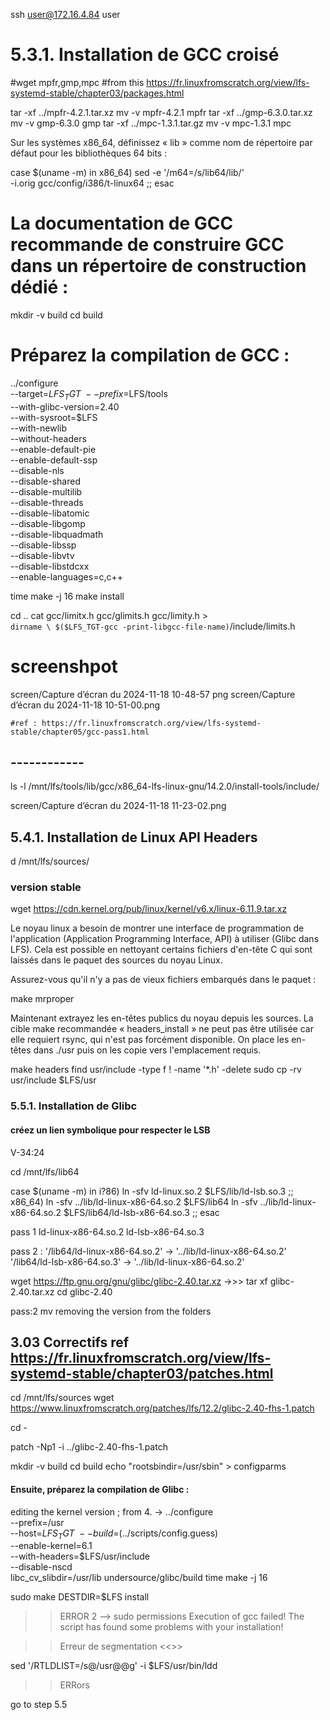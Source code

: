 
ssh user@172.16.4.84
user

# 5.3.1. Installation de GCC croisé 

#wget mpfr,gmp,mpc
#from this https://fr.linuxfromscratch.org/view/lfs-systemd-stable/chapter03/packages.html

tar -xf ../mpfr-4.2.1.tar.xz
mv -v mpfr-4.2.1 mpfr
tar -xf ../gmp-6.3.0.tar.xz
mv -v gmp-6.3.0 gmp
tar -xf ../mpc-1.3.1.tar.gz
mv -v mpc-1.3.1 mpc


 Sur les systèmes x86_64, définissez « lib » comme nom de répertoire par défaut pour les bibliothèques 64 bits :

case $(uname -m) in
  x86_64)
    sed -e '/m64=/s/lib64/lib/' \
        -i.orig gcc/config/i386/t-linux64
 ;;
esac

# La documentation de GCC recommande de construire GCC dans un répertoire de construction dédié :

mkdir -v build
cd       build

# Préparez la compilation de GCC :

../configure                  \
    --target=$LFS_TGT         \
    --prefix=$LFS/tools       \
    --with-glibc-version=2.40 \
    --with-sysroot=$LFS       \
    --with-newlib             \
    --without-headers         \
    --enable-default-pie      \
    --enable-default-ssp      \
    --disable-nls             \
    --disable-shared          \
    --disable-multilib        \
    --disable-threads         \
    --disable-libatomic       \
    --disable-libgomp         \
    --disable-libquadmath     \
    --disable-libssp          \
    --disable-libvtv          \
    --disable-libstdcxx       \
    --enable-languages=c,c++


time make -j 16
make install

cd ..
cat gcc/limitx.h gcc/glimits.h gcc/limity.h > \
  `dirname \
    $($LFS_TGT-gcc -print-libgcc-file-name)`/include/limits.h

#  screenshpot 
screen/Capture d’écran du 2024-11-18 10-48-57
png
screen/Capture d’écran du 2024-11-18 10-51-00.png

    #ref : https://fr.linuxfromscratch.org/view/lfs-systemd-stable/chapter05/gcc-pass1.html

## ------------
 ls -l /mnt/lfs/tools/lib/gcc/x86_64-lfs-linux-gnu/14.2.0/install-tools/include/

screen/Capture d’écran du 2024-11-18 11-23-02.png



## 5.4.1. Installation de Linux API Headers 

d /mnt/lfs/sources/
### version stable
wget https://cdn.kernel.org/pub/linux/kernel/v6.x/linux-6.11.9.tar.xz


 Le noyau linux a besoin de montrer une interface de programmation de l'application (Application Programming Interface, API) à utiliser (Glibc dans LFS). Cela est possible en nettoyant certains fichiers d'en-tête C qui sont laissés dans le paquet des sources du noyau Linux.

Assurez-vous qu'il n'y a pas de vieux fichiers embarqués dans le paquet :

make mrproper

Maintenant extrayez les en-têtes publics du noyau depuis les sources. La cible make recommandée « headers_install » ne peut pas être utilisée car elle requiert rsync, qui n'est pas forcément disponible. On place les en-têtes dans ./usr puis on les copie vers l'emplacement requis.

make headers
find usr/include -type f ! -name '*.h' -delete
sudo cp -rv usr/include $LFS/usr


### 5.5.1. Installation de Glibc
#### créez un lien symbolique pour respecter le LSB
V-34:24

cd /mnt/lfs/lib64


case $(uname -m) in
    i?86)   ln -sfv ld-linux.so.2 $LFS/lib/ld-lsb.so.3
    ;;
    x86_64) ln -sfv ../lib/ld-linux-x86-64.so.2 $LFS/lib64
            ln -sfv ../lib/ld-linux-x86-64.so.2 $LFS/lib64/ld-lsb-x86-64.so.3
    ;;
esac

pass 1 
ld-linux-x86-64.so.2  ld-lsb-x86-64.so.3


pass 2 :
'/lib64/ld-linux-x86-64.so.2' -> '../lib/ld-linux-x86-64.so.2'
'/lib64/ld-lsb-x86-64.so.3' -> '../lib/ld-linux-x86-64.so.2'



wget https://ftp.gnu.org/gnu/glibc/glibc-2.40.tar.xz
->>>
tar xf glibc-2.40.tar.xz
cd glibc-2.40 

pass:2 mv removing the version from the folders

## 3.03 Correctifs ref https://fr.linuxfromscratch.org/view/lfs-systemd-stable/chapter03/patches.html

cd /mnt/lfs/sources
wget https://www.linuxfromscratch.org/patches/lfs/12.2/glibc-2.40-fhs-1.patch

cd -

patch -Np1 -i ../glibc-2.40-fhs-1.patch

mkdir -v build
cd       build
echo "rootsbindir=/usr/sbin" > configparms

 #### Ensuite, préparez la compilation de Glibc :

editing the kernel version ; from 4. -> 
../configure                             \
      --prefix=/usr                      \
      --host=$LFS_TGT                    \
      --build=$(../scripts/config.guess) \
      --enable-kernel=6.1              \
      --with-headers=$LFS/usr/include    \
      --disable-nscd                     \
      libc_cv_slibdir=/usr/lib
undersource/glibc/build
time make -j 16



sudo make DESTDIR=$LFS install
>> ERROR 2 --> sudo permissions
Execution of gcc failed!
The script has found some problems with your installation!

>> Erreur de segmentation
<<<skip>>>

sed '/RTLDLIST=/s@/usr@@g' -i $LFS/usr/bin/ldd

>>ERRors 

go to step 5.5